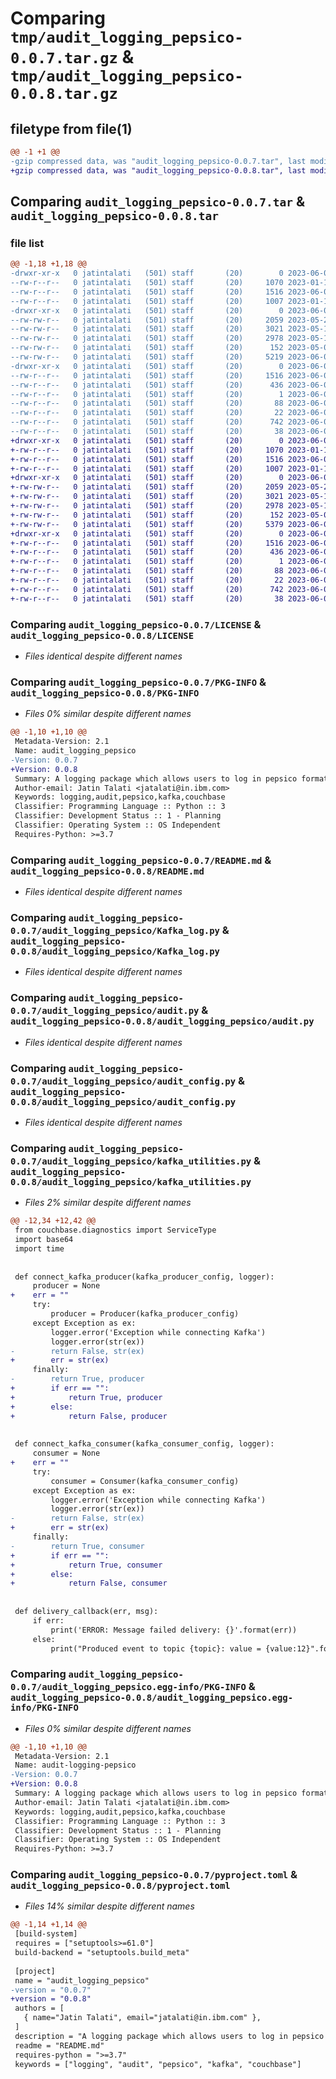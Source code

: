 # Comparing `tmp/audit_logging_pepsico-0.0.7.tar.gz` & `tmp/audit_logging_pepsico-0.0.8.tar.gz`

## filetype from file(1)

```diff
@@ -1 +1 @@
-gzip compressed data, was "audit_logging_pepsico-0.0.7.tar", last modified: Fri Jun  9 12:15:28 2023, max compression
+gzip compressed data, was "audit_logging_pepsico-0.0.8.tar", last modified: Fri Jun  9 13:00:40 2023, max compression
```

## Comparing `audit_logging_pepsico-0.0.7.tar` & `audit_logging_pepsico-0.0.8.tar`

### file list

```diff
@@ -1,18 +1,18 @@
-drwxr-xr-x   0 jatintalati   (501) staff       (20)        0 2023-06-09 12:15:28.211511 audit_logging_pepsico-0.0.7/
--rw-r--r--   0 jatintalati   (501) staff       (20)     1070 2023-01-19 18:18:48.000000 audit_logging_pepsico-0.0.7/LICENSE
--rw-r--r--   0 jatintalati   (501) staff       (20)     1516 2023-06-09 12:15:28.211158 audit_logging_pepsico-0.0.7/PKG-INFO
--rw-r--r--   0 jatintalati   (501) staff       (20)     1007 2023-01-19 18:54:02.000000 audit_logging_pepsico-0.0.7/README.md
-drwxr-xr-x   0 jatintalati   (501) staff       (20)        0 2023-06-09 12:15:28.207822 audit_logging_pepsico-0.0.7/audit_logging_pepsico/
--rw-rw-r--   0 jatintalati   (501) staff       (20)     2059 2023-05-21 21:09:26.000000 audit_logging_pepsico-0.0.7/audit_logging_pepsico/Kafka_log.py
--rw-rw-r--   0 jatintalati   (501) staff       (20)     3021 2023-05-17 06:47:52.000000 audit_logging_pepsico-0.0.7/audit_logging_pepsico/audit.py
--rw-rw-r--   0 jatintalati   (501) staff       (20)     2978 2023-05-17 06:46:50.000000 audit_logging_pepsico-0.0.7/audit_logging_pepsico/audit_config.py
--rw-rw-r--   0 jatintalati   (501) staff       (20)      152 2023-05-02 11:42:24.000000 audit_logging_pepsico-0.0.7/audit_logging_pepsico/constants.py
--rw-rw-r--   0 jatintalati   (501) staff       (20)     5219 2023-06-09 12:12:14.000000 audit_logging_pepsico-0.0.7/audit_logging_pepsico/kafka_utilities.py
-drwxr-xr-x   0 jatintalati   (501) staff       (20)        0 2023-06-09 12:15:28.210345 audit_logging_pepsico-0.0.7/audit_logging_pepsico.egg-info/
--rw-r--r--   0 jatintalati   (501) staff       (20)     1516 2023-06-09 12:15:28.000000 audit_logging_pepsico-0.0.7/audit_logging_pepsico.egg-info/PKG-INFO
--rw-r--r--   0 jatintalati   (501) staff       (20)      436 2023-06-09 12:15:28.000000 audit_logging_pepsico-0.0.7/audit_logging_pepsico.egg-info/SOURCES.txt
--rw-r--r--   0 jatintalati   (501) staff       (20)        1 2023-06-09 12:15:28.000000 audit_logging_pepsico-0.0.7/audit_logging_pepsico.egg-info/dependency_links.txt
--rw-r--r--   0 jatintalati   (501) staff       (20)       88 2023-06-09 12:15:28.000000 audit_logging_pepsico-0.0.7/audit_logging_pepsico.egg-info/requires.txt
--rw-r--r--   0 jatintalati   (501) staff       (20)       22 2023-06-09 12:15:28.000000 audit_logging_pepsico-0.0.7/audit_logging_pepsico.egg-info/top_level.txt
--rw-r--r--   0 jatintalati   (501) staff       (20)      742 2023-06-09 12:15:13.000000 audit_logging_pepsico-0.0.7/pyproject.toml
--rw-r--r--   0 jatintalati   (501) staff       (20)       38 2023-06-09 12:15:28.211633 audit_logging_pepsico-0.0.7/setup.cfg
+drwxr-xr-x   0 jatintalati   (501) staff       (20)        0 2023-06-09 13:00:40.490443 audit_logging_pepsico-0.0.8/
+-rw-r--r--   0 jatintalati   (501) staff       (20)     1070 2023-01-19 18:18:48.000000 audit_logging_pepsico-0.0.8/LICENSE
+-rw-r--r--   0 jatintalati   (501) staff       (20)     1516 2023-06-09 13:00:40.489405 audit_logging_pepsico-0.0.8/PKG-INFO
+-rw-r--r--   0 jatintalati   (501) staff       (20)     1007 2023-01-19 18:54:02.000000 audit_logging_pepsico-0.0.8/README.md
+drwxr-xr-x   0 jatintalati   (501) staff       (20)        0 2023-06-09 13:00:40.485904 audit_logging_pepsico-0.0.8/audit_logging_pepsico/
+-rw-rw-r--   0 jatintalati   (501) staff       (20)     2059 2023-05-21 21:09:26.000000 audit_logging_pepsico-0.0.8/audit_logging_pepsico/Kafka_log.py
+-rw-rw-r--   0 jatintalati   (501) staff       (20)     3021 2023-05-17 06:47:52.000000 audit_logging_pepsico-0.0.8/audit_logging_pepsico/audit.py
+-rw-rw-r--   0 jatintalati   (501) staff       (20)     2978 2023-05-17 06:46:50.000000 audit_logging_pepsico-0.0.8/audit_logging_pepsico/audit_config.py
+-rw-rw-r--   0 jatintalati   (501) staff       (20)      152 2023-05-02 11:42:24.000000 audit_logging_pepsico-0.0.8/audit_logging_pepsico/constants.py
+-rw-rw-r--   0 jatintalati   (501) staff       (20)     5379 2023-06-09 12:59:55.000000 audit_logging_pepsico-0.0.8/audit_logging_pepsico/kafka_utilities.py
+drwxr-xr-x   0 jatintalati   (501) staff       (20)        0 2023-06-09 13:00:40.488486 audit_logging_pepsico-0.0.8/audit_logging_pepsico.egg-info/
+-rw-r--r--   0 jatintalati   (501) staff       (20)     1516 2023-06-09 13:00:40.000000 audit_logging_pepsico-0.0.8/audit_logging_pepsico.egg-info/PKG-INFO
+-rw-r--r--   0 jatintalati   (501) staff       (20)      436 2023-06-09 13:00:40.000000 audit_logging_pepsico-0.0.8/audit_logging_pepsico.egg-info/SOURCES.txt
+-rw-r--r--   0 jatintalati   (501) staff       (20)        1 2023-06-09 13:00:40.000000 audit_logging_pepsico-0.0.8/audit_logging_pepsico.egg-info/dependency_links.txt
+-rw-r--r--   0 jatintalati   (501) staff       (20)       88 2023-06-09 13:00:40.000000 audit_logging_pepsico-0.0.8/audit_logging_pepsico.egg-info/requires.txt
+-rw-r--r--   0 jatintalati   (501) staff       (20)       22 2023-06-09 13:00:40.000000 audit_logging_pepsico-0.0.8/audit_logging_pepsico.egg-info/top_level.txt
+-rw-r--r--   0 jatintalati   (501) staff       (20)      742 2023-06-09 13:00:20.000000 audit_logging_pepsico-0.0.8/pyproject.toml
+-rw-r--r--   0 jatintalati   (501) staff       (20)       38 2023-06-09 13:00:40.490827 audit_logging_pepsico-0.0.8/setup.cfg
```

### Comparing `audit_logging_pepsico-0.0.7/LICENSE` & `audit_logging_pepsico-0.0.8/LICENSE`

 * *Files identical despite different names*

### Comparing `audit_logging_pepsico-0.0.7/PKG-INFO` & `audit_logging_pepsico-0.0.8/PKG-INFO`

 * *Files 0% similar despite different names*

```diff
@@ -1,10 +1,10 @@
 Metadata-Version: 2.1
 Name: audit_logging_pepsico
-Version: 0.0.7
+Version: 0.0.8
 Summary: A logging package which allows users to log in pepsico format. Specially write logs for request and response.
 Author-email: Jatin Talati <jatalati@in.ibm.com>
 Keywords: logging,audit,pepsico,kafka,couchbase
 Classifier: Programming Language :: Python :: 3
 Classifier: Development Status :: 1 - Planning
 Classifier: Operating System :: OS Independent
 Requires-Python: >=3.7
```

### Comparing `audit_logging_pepsico-0.0.7/README.md` & `audit_logging_pepsico-0.0.8/README.md`

 * *Files identical despite different names*

### Comparing `audit_logging_pepsico-0.0.7/audit_logging_pepsico/Kafka_log.py` & `audit_logging_pepsico-0.0.8/audit_logging_pepsico/Kafka_log.py`

 * *Files identical despite different names*

### Comparing `audit_logging_pepsico-0.0.7/audit_logging_pepsico/audit.py` & `audit_logging_pepsico-0.0.8/audit_logging_pepsico/audit.py`

 * *Files identical despite different names*

### Comparing `audit_logging_pepsico-0.0.7/audit_logging_pepsico/audit_config.py` & `audit_logging_pepsico-0.0.8/audit_logging_pepsico/audit_config.py`

 * *Files identical despite different names*

### Comparing `audit_logging_pepsico-0.0.7/audit_logging_pepsico/kafka_utilities.py` & `audit_logging_pepsico-0.0.8/audit_logging_pepsico/kafka_utilities.py`

 * *Files 2% similar despite different names*

```diff
@@ -12,34 +12,42 @@
 from couchbase.diagnostics import ServiceType
 import base64
 import time
 
 
 def connect_kafka_producer(kafka_producer_config, logger):
     producer = None
+    err = ""
     try:
         producer = Producer(kafka_producer_config)
     except Exception as ex:
         logger.error('Exception while connecting Kafka')
         logger.error(str(ex))
-        return False, str(ex)
+        err = str(ex)
     finally:
-        return True, producer
+        if err == "":
+            return True, producer
+        else:
+            return False, producer
 
 
 def connect_kafka_consumer(kafka_consumer_config, logger):
     consumer = None
+    err = ""
     try:
         consumer = Consumer(kafka_consumer_config)
     except Exception as ex:
         logger.error('Exception while connecting Kafka')
         logger.error(str(ex))
-        return False, str(ex)
+        err = str(ex)
     finally:
-        return True, consumer
+        if err == "":
+            return True, consumer
+        else:
+            return False, consumer
 
 
 def delivery_callback(err, msg):
     if err:
         print('ERROR: Message failed delivery: {}'.format(err))
     else:
         print("Produced event to topic {topic}: value = {value:12}".format(
```

### Comparing `audit_logging_pepsico-0.0.7/audit_logging_pepsico.egg-info/PKG-INFO` & `audit_logging_pepsico-0.0.8/audit_logging_pepsico.egg-info/PKG-INFO`

 * *Files 0% similar despite different names*

```diff
@@ -1,10 +1,10 @@
 Metadata-Version: 2.1
 Name: audit-logging-pepsico
-Version: 0.0.7
+Version: 0.0.8
 Summary: A logging package which allows users to log in pepsico format. Specially write logs for request and response.
 Author-email: Jatin Talati <jatalati@in.ibm.com>
 Keywords: logging,audit,pepsico,kafka,couchbase
 Classifier: Programming Language :: Python :: 3
 Classifier: Development Status :: 1 - Planning
 Classifier: Operating System :: OS Independent
 Requires-Python: >=3.7
```

### Comparing `audit_logging_pepsico-0.0.7/pyproject.toml` & `audit_logging_pepsico-0.0.8/pyproject.toml`

 * *Files 14% similar despite different names*

```diff
@@ -1,14 +1,14 @@
 [build-system]
 requires = ["setuptools>=61.0"]
 build-backend = "setuptools.build_meta"
 
 [project]
 name = "audit_logging_pepsico"
-version = "0.0.7"
+version = "0.0.8"
 authors = [
   { name="Jatin Talati", email="jatalati@in.ibm.com" },
 ]
 description = "A logging package which allows users to log in pepsico format. Specially write logs for request and response."
 readme = "README.md"
 requires-python = ">=3.7"
 keywords = ["logging", "audit", "pepsico", "kafka", "couchbase"]
```

